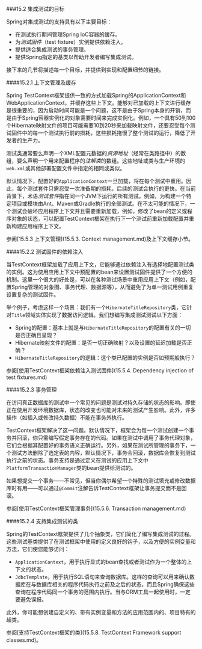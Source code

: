 ###15.2 集成测试的目标

Spring对集成测试的支持具有以下主要目标：

- 在测试执行期间管理Spring IoC容器的缓存。
- 为*测试固件*（test fixture）实例提供依赖注入。
- 提供适合集成测试的事务管理。
- 提供Spring指定的基类以帮助开发者编写集成测试。

接下来的几节将描述每一个目标，并提供到实现和配置细节的链接。

####15.2.1 上下文管理及缓存

Spring TestContext框架提供一致的方式加载Spring的ApplicationContext和WebApplicationContext，并缓存这些上下文。能够对已加载的上下文进行缓存是很重要的，因为启动时间可能是一个问题，这不是由于Spring本身的开销，而是由于Spring容器实例化的对象需要时间来完成实例化。例如，一个具有50到100个Hibernate映射文件的项目可能需要10到20秒来加载映射文件，还要忍受每个测试固件中的每一个测试执行前的损耗，这些损耗拖慢了整个测试的运行，降低了开发者的生产力。

测试类通常要么声明一个XML配置元数据的*资源地址*（经常在类路径中）的数组，要么声明一个用来配置程序的*注解类*的数组。这些地址或类与生产环境的`web.xml`或其他部署配置文件中指定的相同或类似。

默认情况下，配置好的`ApplicationContext`一旦加载，将在每个测试中重用。因此，每个测试套件只需忍受一次准备期的损耗，后续的测试会执行的更快。在当前背景下，术语*测试套件*指在同一个JVM下运行的所有测试。例如，为构建一个特定项目或模块由Ant、Maven或Gradle执行的全部测试。在不太可能的情况下，一个测试会破坏应用程序上下文并且需要重新加载，例如，修改了bean的定义或程序对象的状态，可以配置TestContext框架在执行下一个测试前重新加载配置并重新构建应用程序上下文。

参阅[15.5.3 上下文管理](15.5.3. Context management.md)及上下文缓存小节。

####15.2.2 测试固件的依赖注入

当TestContext框架加载了应用上下文，它能够通过依赖注入有选择地配置测试类的实例。这为使用应用上下文中预配置的bean来设置测试固件提供了一个方便的机制。这里一个很大的好处是，可以在各种测试场景中重用应用上下文（例如，配置Spring管理的对象图、事务代理、数据源等），从而避免了为单一测试用例重复设置复杂的测试固件。

举个例子，考虑这样一个场景：我们有一个`HibernateTitleRepository`类，它针对`Title`领域实体实现了数据访问逻辑。我们想编写集成测试测试以下方面：

- Spring的配置：基本上就是与`HibernateTitleRepository`的配置有关的一切是否正确且呈现？
- Hibernate映射文件的配置：是否一切正确映射？以及设置的延迟加载是否正确？
- `HibernateTitleRepository`的逻辑：这个类已配置的实例是否如预期般执行？

参阅[使用TestContext框架依赖注入测试固件](15.5.4. Dependency injection of test fixtures.md)

####15.2.3 事务管理

在访问真正数据库的测试中一个常见的问题是测试对持久存储的状态的影响。即使正在使用开发环境数据库，状态的改变也可能对未来的测试产生影响。此外，许多操作（如插入或修改持久数据）不能在事务外执行。

TestContext框架解决了这一问题。默认情况下，框架会为每一个测试创建一个事务并回滚，你只需编写假定事务存在的代码。如果在测试中调用了事务代理对象，它们会根据其配置好的事务语义正确运行。另外，如果在测试所管理的事务下，一个测试方法删除了选定表的内容，默认情况下，事务会回滚，数据库会恢复到测试执行之前的状态。事务支持是通过定义在测试的应用上下文中`PlatformTransactionManager`类的bean提供给测试的。

如果想提交一个事务——不常见，但当你偶尔希望一个特殊的测试填充或修改数据库时有用——可以通过`@Commit`注解告诉TestContext框架让事务提交而不是回滚。

参阅[使用TestContext框架管理事务](15.5.6. Transaction management.md)

####15.2.4 支持集成测试的类

Spring的TestContext框架提供了几个抽象类，它们简化了编写集成测试的过程。这些测试基类提供了在测试框架中使用的定义良好的钩子，以及方便的实例变量和方法，它们使您能够访问：
- `ApplicationContext`，用于执行显式的bean查找或者测试作为一个整体的上下文的状态。
- `JdbcTemplate`，用于执行SQL语句来查询数据库。这样的查询可以用来确认数据库在与数据库相关的程序代码执行之前及之后的状态，而且Spring确保这些查询在程序代码同一个事务的范围内执行。当与ORM工具一起使用时，一定要避免误报。

此外，你可能想创建自定义的、带有实例变量和方法的应用范围内的、项目特有的超类。

参阅[支持TestContext框架的类](15.5.8. TestContext Framework support classes.md)。

